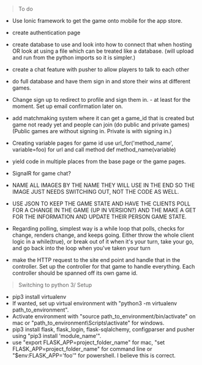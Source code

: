 > To do

- Use Ionic framework to get the game onto mobile for the app store.
- create authentication page
- create database to use and look into how to connect that when hosting OR look at using a file which can be treated like a database. (will upload and run from the python imports so it is simpler.)
- create a chat feature with pusher to allow players to talk to each other
- do full database and have them sign in and store their wins at different games.
- Change sign up to redirect to profile and sign them in. - at least for the moment. Set up email confirmation later on.
- add matchmaking system where it can get a game_id that is created but game not ready yet and people can join (do public and private games) (Public games are without signing in. Private is with signing in.)
- Creating variable pages for game id use url_for('method_name', variable=foo) for url and call method def method_name(variable)
- yield code in multiple places from the base page or the game pages.


- SignalR for game chat?

- NAME ALL IMAGES BY THE NAME THEY WILL USE IN THE END SO THE IMAGE JUST NEEDS SWITCHING OUT, NOT THE CODE AS WELL.


- USE JSON TO KEEP THE GAME STATE AND HAVE THE CLIENTS POLL FOR A CHANGE IN THE GAME (UP IN VERSION?) AND THE MAKE A GET FOR THE INFORMATION AND UPDATE THEIR PERSON GAME STATE.
 - Regarding polling, simplest way is a while loop that polls, checks for change, renders change, and keeps going. Either throw the whole client logic in a while(true), or break out of it when it's your turn, take your go, and go back into the loop when you've taken your turn

 - make the HTTP request to the site end point and handle that in the controller. Set up the controller for that game to handle everything. Each controller should be spanned off its own game id.

> Switching to python 3/ Setup

- pip3 install virtualenv
- If wanted, set up virtual environment with "python3 -m virtualenv path_to_environment".
- Activate environment with "source path_to_environment/bin/activate" on mac or "path_to_environment\Scripts\activate" for windows.
- pip3 install flask, flask_login, flask-sqlalchemy, configparser and pusher using "pip3 install 'module_name'".
- use "export FLASK_APP=project_folder_name" for mac, "set FLASK_APP=project_folder_name" for command line or "$env:FLASK_APP='foo'" for powershell. I believe this is correct.
